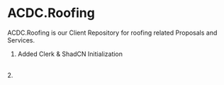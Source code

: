 # ACDC.Roofing
ACDC.Roofing is our Client Repository for roofing related Proposals and Services. 
<br>
1. Added Clerk & ShadCN Initialization
<br>
2. 